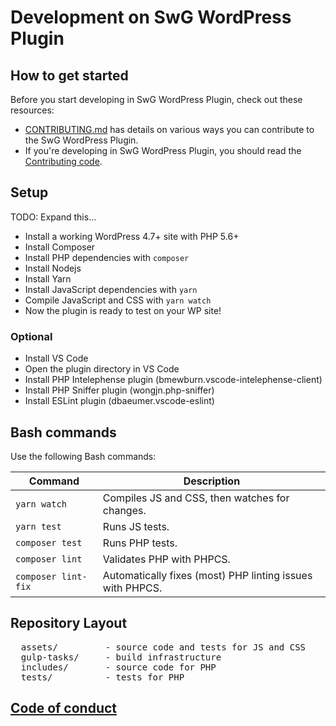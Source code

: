 <!---
Copyright 2018 The Subscribe with Google Authors. All Rights Reserved.

Licensed under the Apache License, Version 2.0 (the "License");
you may not use this file except in compliance with the License.
You may obtain a copy of the License at

      http://www.apache.org/licenses/LICENSE-2.0

Unless required by applicable law or agreed to in writing, software
distributed under the License is distributed on an "AS-IS" BASIS,
WITHOUT WARRANTIES OR CONDITIONS OF ANY KIND, either express or implied.
See the License for the specific language governing permissions and
limitations under the License.
-->

# Development on SwG WordPress Plugin

## How to get started

Before you start developing in SwG WordPress Plugin, check out these resources:
* [CONTRIBUTING.md](./CONTRIBUTING.md) has details on various ways you can contribute to the SwG WordPress Plugin.
* If you're developing in SwG WordPress Plugin, you should read the [Contributing code](./CONTRIBUTING.md#contributing-code).

## Setup

TODO: Expand this...
- Install a working WordPress 4.7+ site with PHP 5.6+
- Install Composer
- Install PHP dependencies with `composer`
- Install Nodejs
- Install Yarn
- Install JavaScript dependencies with `yarn`
- Compile JavaScript and CSS with `yarn watch`
- Now the plugin is ready to test on your WP site!

### Optional
- Install VS Code
- Open the plugin directory in VS Code
- Install PHP Intelephense plugin (bmewburn.vscode-intelephense-client)
- Install PHP Sniffer plugin (wongjn.php-sniffer)
- Install ESLint plugin (dbaeumer.vscode-eslint)

## Bash commands

Use the following Bash commands:

| Command                                                                 | Description                                                           |
| ----------------------------------------------------------------------- | --------------------------------------------------------------------- |
| `yarn watch`                                                       | Compiles JS and CSS, then watches for changes.                      |
| `yarn test`                                                       | Runs JS tests.                      |
| `composer test`                                                       | Runs PHP tests.                      |
| `composer lint`                                                             | Validates PHP with PHPCS.                              |
| `composer lint-fix`                                                     | Automatically fixes (most) PHP linting issues with PHPCS.|

## Repository Layout
<pre>
  assets/         - source code and tests for JS and CSS
  gulp-tasks/     - build infrastructure
  includes/       - source code for PHP
  tests/          - tests for PHP
</pre>

## [Code of conduct](./CODE_OF_CONDUCT.md)
